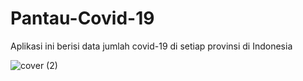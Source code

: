 # Pantau-Covid-19

Aplikasi ini berisi data jumlah covid-19 di setiap provinsi di Indonesia

![cover (2)](https://user-images.githubusercontent.com/59316805/117650245-ac703400-b1ba-11eb-8068-81fa621497eb.png)
